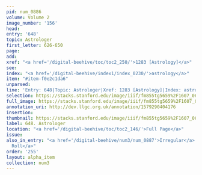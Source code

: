 ```yaml
---
pid: num_0886
volume: Volume 2
image_number: '156'
head: 
entry: '648'
topic: Astrologer
first_letter: 626-650
page: 
add: 
xref: "<a href='/digital-beehive/toc/toc2_250/'>1283 [Astrology]</a>"
see: 
index: "<a href='/digital-beehive/index1/index_0230/'>astrology</a>"
item: "#item-f0e2c1da6"
unparsed: 
line: 'Entry: 648|Topic: Astrologer|Xref: 1283 [Astrology]|Index: astrology|#item-f0e2c1da6'
selection: https://stacks.stanford.edu/image/iiif/fm855tg5659%2F1607_0623/877,1172,2862,660/full/0/default.jpg
full_image: https://stacks.stanford.edu/image/iiif/fm855tg5659%2F1607_0623/full/full/0/default.jpg
annotation_uri: http://dev.llgc.org.uk/annotation/1579290404176
insertion: 
thumbnail: https://stacks.stanford.edu/image/iiif/fm855tg5659%2F1607_0623/877,1172,600,180/250,/0/default.jpg
label: 648. Astrologer
location: "<a href='/digital-beehive/toc/toc2_146/'>Full Page</a>"
issue: 
also_in_entry: "<a href='/digital-beehive/num3/num_0887'>Irregular</a>|<a href='/digital-beehive/num3/num_0888'>To
  Roll</a>"
order: '255'
layout: alpha_item
collection: num3
---
```

